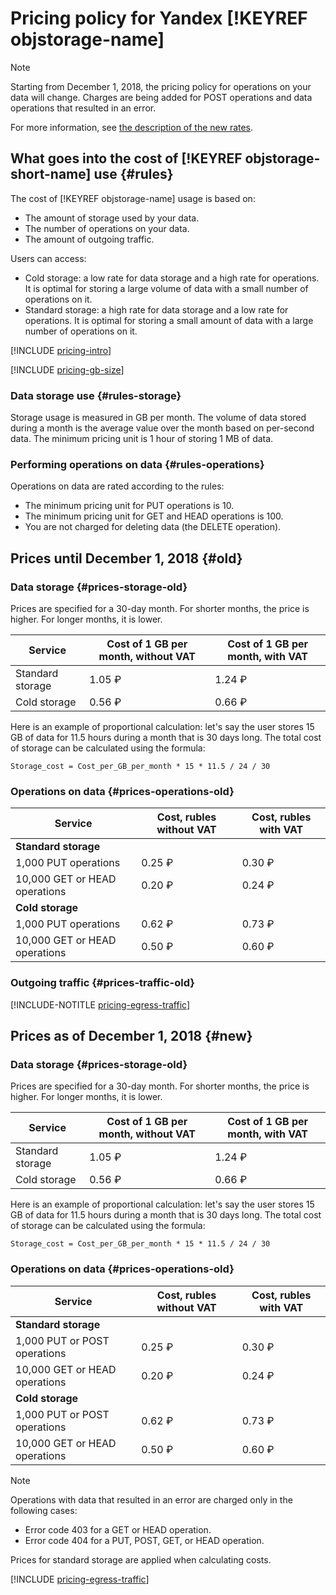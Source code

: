 # Pricing policy for Yandex [!KEYREF objstorage-name]

> [!NOTE]
>
> Starting from December 1, 2018, the pricing policy for operations on your data will change. Charges are being added for POST operations and data operations that resulted in an error.
> 
> For more information, see [the description of the new rates](#new).

## What goes into the cost of [!KEYREF objstorage-short-name] use {#rules}

The cost of [!KEYREF objstorage-name] usage is based on:

- The amount of storage used by your data.
- The number of operations on your data.
- The amount of outgoing traffic.

Users can access:

- Cold storage: a low rate for data storage and a high rate for operations. It is optimal for storing a large volume of data with a small number of operations on it.
- Standard storage: a high rate for data storage and a low rate for operations. It is optimal for storing a small amount of data with a large number of operations on it.

[!INCLUDE [pricing-intro](../_includes/pricing-intro.md)]

[!INCLUDE [pricing-gb-size](../_includes/pricing-gb-size.md)]

### Data storage use {#rules-storage}

Storage usage is measured in GB per month. The volume of data stored during a month is the average value over the month based on per-second data. The minimum pricing unit is 1 hour of storing 1 MB of data.

### Performing operations on data {#rules-operations}

Operations on data are rated according to the rules:

  - The minimum pricing unit for PUT operations is 10.
  - The minimum pricing unit for GET and HEAD operations is 100.
  - You are not charged for deleting data (the DELETE operation).

## Prices until December 1, 2018 {#old}

### Data storage {#prices-storage-old}

Prices are specified for a 30-day month. For shorter months, the price is higher. For longer months, it is lower.

| Service | Cost of 1 GB per month, without VAT | Cost of 1 GB per month, with VAT |
| ----- | ----- | ----- |
| Standard storage | 1.05 ₽ | 1.24 ₽ |
| Cold storage | 0.56 ₽ | 0.66 ₽ |

Here is an example of proportional calculation: let's say the user stores 15 GB of data for 11.5 hours during a month that is 30 days long. The total cost of storage can be calculated using the formula:

```
Storage_cost = Cost_per_GB_per_month * 15 * 11.5 / 24 / 30
```

### Operations on data {#prices-operations-old}

| Service | Cost, rubles without VAT | Cost, rubles with VAT |
| ----- | ----- | ----- |
| **Standard storage** |  |
| 1,000 PUT operations | 0.25 ₽ | 0.30 ₽ |
| 10,000 GET or HEAD operations | 0.20 ₽ | 0.24 ₽ |
| **Cold storage** |  |
| 1,000 PUT operations | 0.62 ₽ | 0.73 ₽ |
| 10,000 GET or HEAD operations | 0.50 ₽ | 0.60 ₽ |

### Outgoing traffic {#prices-traffic-old}

[!INCLUDE-NOTITLE [pricing-egress-traffic](../_includes/pricing-egress-traffic.md)]

## Prices as of December 1, 2018 {#new}

### Data storage {#prices-storage-old}

Prices are specified for a 30-day month. For shorter months, the price is higher. For longer months, it is lower.

| Service | Cost of 1 GB per month, without VAT | Cost of 1 GB per month, with VAT |
| ----- | ----- | ----- |
| Standard storage | 1.05 ₽ | 1.24 ₽ |
| Cold storage | 0.56 ₽ | 0.66 ₽ |

Here is an example of proportional calculation: let's say the user stores 15 GB of data for 11.5 hours during a month that is 30 days long. The total cost of storage can be calculated using the formula:

```
Storage_cost = Cost_per_GB_per_month * 15 * 11.5 / 24 / 30
```

### Operations on data {#prices-operations-old}

| Service | Cost, rubles without VAT | Cost, rubles with VAT |
| ----- | ----- | ----- |
| **Standard storage** |  |
| 1,000 PUT or POST operations | 0.25 ₽ | 0.30 ₽ |
| 10,000 GET or HEAD operations | 0.20 ₽ | 0.24 ₽ |
| **Cold storage** |  |
| 1,000 PUT or POST operations | 0.62 ₽ | 0.73 ₽ |
| 10,000 GET or HEAD operations | 0.50 ₽ | 0.60 ₽ |

> [!NOTE]
> 
> Operations with data that resulted in an error are charged only in the following cases:
> 
> * Error code 403 for a GET or HEAD operation.
> * Error code 404 for a PUT, POST, GET, or HEAD operation.
> 
> Prices for standard storage are applied when calculating costs.

[!INCLUDE [pricing-egress-traffic](../_includes/pricing-egress-traffic.md)]


